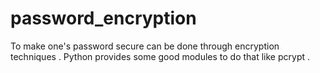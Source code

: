 # password_encryption
To make one's password secure can be done through  encryption techniques . Python provides some good modules to do that like pcrypt . 
